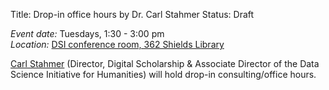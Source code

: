 Title: Drop-in office hours by Dr. Carl Stahmer 
Status: Draft

*Event date:* Tuesdays, 1:30 - 3:00 pm    
*Location:* [DSI conference room, 362 Shields Library]({filename}../../pages/Page_Directions.md)      

[Carl Stahmer](http://www.carlstahmer.com/) (Director, Digital Scholarship & Associate Director of the Data Science Initiative for Humanities) will hold drop-in consulting/office hours.
